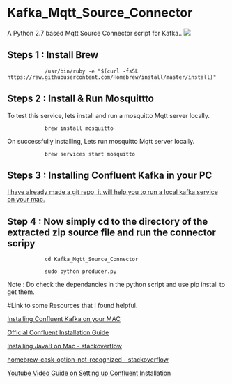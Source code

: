 # Kafka_Mqtt_Source_Connector
A Python 2.7 based Mqtt Source Connector script for Kafka..
![](pictures/Apache_Kafka_Connect_MQTT_Broker_Mosquitto_Integration.png)

## Steps 1 : Install Brew

                /usr/bin/ruby -e "$(curl -fsSL https://raw.githubusercontent.com/Homebrew/install/master/install)"

## Steps 2 : Install & Run Mosquittto

   To test this service, lets install and run a mosquitto Mqtt server locally.
                
                brew install mosquitto
                
   On successfully installing, Lets run mosquitto Mqtt server locally.
      
                brew services start mosquitto

## Steps 3 : Installing Confluent Kafka in your PC 
  
  [I have already made a git repo, it will help you to run a local kafka service on your mac.](https://github.com/Vikhyat-Chauhan/Confluent-Kafka-Installing-on-MAC) 
 
## Step 4 : Now simply cd to the directory of the extracted zip source file and run the connector scripy
                
                cd Kafka_Mqtt_Source_Connector
                
                sudo python producer.py
   Note : Do check the dependancies in the python script and use pip install to get them.
   
#Link to some Resources that I found helpful.
  
  [Installing Confluent Kafka on your MAC](https://github.com/Vikhyat-Chauhan/Confluent-Kafka-Installing-on-MAC) 

  [Official Confluent Installation Guide](https://docs.confluent.io/5.4.2/cli/installing.html)
  
  [Installing Java8 on Mac - stackoverflow](https://stackoverflow.com/questions/24342886/how-to-install-java-8-on-mac)
  
  [homebrew-cask-option-not-recognized - stackoverflow](https://stackoverflow.com/questions/30413621/homebrew-cask-option-not-recognized)
  
  [Youtube Video Guide on Setting up Confluent Installation](https://www.youtube.com/watch?v=5x5GnBhyTMI)
